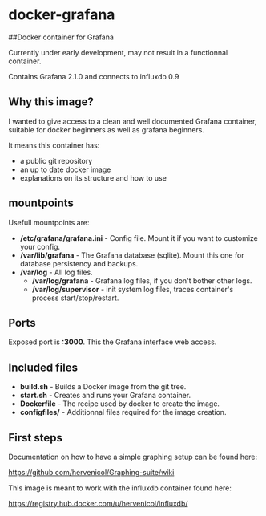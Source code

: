 # docker-grafana
##Docker container for Grafana

Currently under early development, may not result in a functionnal container.

Contains Grafana 2.1.0
and connects to influxdb 0.9


## Why this image?

I wanted to give access to a clean and well documented Grafana container, suitable for docker beginners as well as grafana beginners.

It means this container has:
* a public git repository
* an up to date docker image
* explanations on its structure and how to use


## mountpoints

Usefull mountpoints are:
* __/etc/grafana/grafana.ini__ - Config file. Mount it if you want to customize your config.
* __/var/lib/grafana__ - The Grafana database (sqlite). Mount this one for database persistency and backups.
* __/var/log__ - All log files.
    * __/var/log/grafana__ - Grafana log files, if you don't bother other logs.
    * __/var/log/supervisor__ - init system log files, traces container's process start/stop/restart.


## Ports

Exposed port is __:3000__.
This the Grafana interface web access.


## Included files

* __build.sh__ - Builds a Docker image from the git tree.
* __start.sh__ - Creates and runs your Grafana container.
* __Dockerfile__ - The recipe used by docker to create the image.
* __configfiles/__ - Additionnal files required for the image creation.


## First steps

Documentation on how to have a simple graphing setup can be found here:

https://github.com/hervenicol/Graphing-suite/wiki



This image is meant to work with the influxdb container found here:

https://registry.hub.docker.com/u/hervenicol/influxdb/

